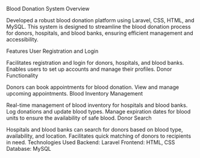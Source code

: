 Blood Donation System
Overview

Developed a robust blood donation platform using Laravel, CSS, HTML, and MySQL. This system is designed to streamline the blood donation process for donors, hospitals, and blood banks, ensuring efficient management and accessibility.

Features
User Registration and Login

Facilitates registration and login for donors, hospitals, and blood banks.
Enables users to set up accounts and manage their profiles.
Donor Functionality

Donors can book appointments for blood donation.
View and manage upcoming appointments.
Blood Inventory Management

Real-time management of blood inventory for hospitals and blood banks.
Log donations and update blood types.
Manage expiration dates for blood units to ensure the availability of safe blood.
Donor Search

Hospitals and blood banks can search for donors based on blood type, availability, and location.
Facilitates quick matching of donors to recipients in need.
Technologies Used
Backend: Laravel
Frontend: HTML, CSS
Database: MySQL
